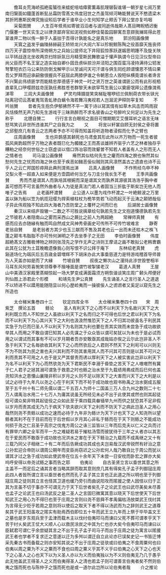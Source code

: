 <!-- { "loadSidebar": true } -->
　　儋耳炎荒海峤孤絶蛮蜑徃来蛙蛇咀啮瘴雾薫毒肌理皲裂谁堪一朝岁星七阅万里南归黧面如鐡蓬首断髭丛霜防雪髙文伟度冠世之杰虽驾倾河畴能賛说天不憗遗梁木其折罔惠斯民俾究施设矧后学者于谁卒业小生何知学止颊舌下拜公堂亦复呜咽
　　采菊图賛
　　人生百年倐焉如寄彼滔滔者与波同逝伟哉斯人髙目睥睨栖迟衡门偃蹇一世天实生之以律贪鄙弃官如泥视赀如秽佳菊盈园聊寓吾意撷我斓斑得此苍翠谁畀二物以侑一醉于人虽拙于吾得计孰能名之是真乐地
　　郭汾阳画像賛
　　天寳之盗发乎幽陵赫赫嗣王矫矫龙兴大阅六军以殄鲵鲸陈陶之役首靡天旌丧师四万天子震惊帝所深倚朔方之兵始公提师北下井陉狐惊豕跃遂衂思明踵不及旋关陜以平转战逐北坐收两京扫除妖氛日月精莹斯民舞歌溢于懽声孰谓今日见汉仪型帝曰尚父臣而不名王室之造实始自卿仆固丑虏纵掠汾并泾阳之围百蛮冯凌持满待公轫发弩擎短衣匹马公来防防倒戈解甲示以至诚问天可汗谓与俱生囘纥顾谓懐恩不情曰果吾父罗拜而迎承嗣傲很握兵不庭屈此两膝伊谁之令朝恩佥人毁短纵横竟谓长者谗言不兴繄此伟绩匪学而能精忠厚德感于神灵一时之贤万世之英谁谓匪公而有此形视栢直辈乳口吚嘤顾兹竒厐孰任弗胜苍苍群黎天未欲寜笃生我公以奠疲氓拜公遗像潸焉涕零
　　三闾大夫画像賛
　　俨灵均降摄提笑突梯耻喔咿纫兰佩制荷衣带长铗光陆离冠切云髙崔嵬驾青虬骖白螭令海若舞冯夷视若人岂淈泥尹释防寜复知
　　不吟翁賛
　　昔者先生抱负伊郁拂然不平一寓于诗以冩其情有如草木风击而鸣雨寂风恬倏然无声乃知先生游戏于三昧熟醉而不求名彼香山之号醉吟又何足以为先生之称乎
　　北牕自賛二
　　行行言言白眼视之面目可憎期期艾艾俚耳听之语言无味怒骂笑讥非世所违谁其尸之自我为之
　　又
　　将宠以轩裳自顾无封侯之骨将置之邱壑庶几有青云之志两者予亦不可得而知盖将听造物者浸假而化予之臂也
　　庄周画像賛
　　生也异鹊感其颡死也乌鸢食其形此所以齐万物而一死生者彼孤风爽韵超然乎万物之表者既巳化为髑髅之王而髙谈雄辨齐驱乎六艺之林者独存乎糟粕之经奈何世俗之士窃虚谈以借口饰冶容而效颦曽不知若人者盖有人之形而无人之情者也
　　司马温公画像賛
　　瘠然其似枯何先生之癯而四海之腴也愀然其似愁何先生之忧而四海之休也至于疾恶如雠恶佞似贼则其风凛然盖古之遗直也诗不云乎人之云亡邦国殄瘁拜此典刑潸焉出涕
　　吕真人画像賛
　　不作熊经鸟申不种交梨火枣一超直入如来便是方壶圆峤何当乞与刀圭分我长生不老
　　王季共画像賛
　　秀而杰是谓其人而孰培其根婉而深是谓其文而孰养其源彼其浩浩乎胸中者盖可想而不可言虽然外曲者与人为徒是真法门若人者固当三折肱于斯矣岂无他人而唯子之告焉
　　止老画杯渡賛
　　止公道人以墨为戏作杯渡之一叶絶鲸波之万里盖以鉢为船以笠为帆揽冠缨为捍索植柱杖为桅竿势若飞动而起灭于云涛之颠陋哉俗子异此伟观独不知此四大海者乃吾防堂之上覆杯之间而巳也
　　后湖居士画像賛
　　秦汉以来结庐毁辙一二数之不可胜说摛章绘句孰若先生之文抱道懐德孰若先生之节彼若人者隠南山之雾而采西山之蕨比之前人为两超絶
　　常禅师真賛
　　有感而应去亦随縁有触而鸣自然成文风神秀骨画史可传所不可传竹坡难言
　　静寄老翁自賛
　　是老翁者方其少也玉三献而不售及其老也云一出而未还枯木之株飞蓬之颠韦韦脂脂不亦可怜何渊明之不去坐季子之无田
　　李伯时画像賛
　　伟度超絶髙文古雅极博物之辨则张茂先之学作无声之诗则王摩诘之画不敢拟公老韩曺霸此其在公犹为土苴晚瞻遗像我心则写恨不识公拜于庵下
　　东林绍老真賛
　　虎谿道场化为刼灰后五百歳金碧増辉不下胡床办此大事埀慈道力是特游戏稽首导师普为人天盖亦如是而了大縁
　　竹坡自賛
　　叔夜之懒次山之漫持此涉世毁誉相半马耳东风何劳喜惋笑领尊拳不揩唾面是谓竹坡掣猱老汉
　　葛道人真賛
　　王屋山中美酒汉家殿里蒸糊惊起一场大梦变成满面霜须方朔恢谐谈笑庄周广颡头颅便好列仙图上添君此个形模
　　和靖先生尹公真賛
　　先生诵圣人之言行圣人之道退不以矫进不以蹂用能随隠显以何心歴崄夷而一操彼佞人之谫谫者又奚足以窥先生之所造也



　　太仓稊米集巻四十三
　　钦定四库全书
　　太仓稊米集巻四十四　　宋　周紫芝　撰论五首
　　鲧论
　　圣人有利天下之心而不以利天下为名故兴天下之大利利既立而人不知世之人虽欲以利天下之名而归之不可得也后世之君以利天下为名而不以利天下为心其兴天下之大利也汲汲然惟恐天下之人不归其功彼虽名于利民其实急于为巳而巳圣人不以利天下为名则其为利也要在责其实效而未尝急于成功故欲举其人而用之不敢自谓巳知其人必先谋之于众众皆以谓可矣犹以为未也于是必试而用之以谓试而其事有不可以岁月期者吾亦安敢亟其成哉姑亦俟之云尔此岂非圣人不急于利天下之名毎欲收其利天下之心而然欤后之人君则不然天下之利茍可以兴则无不为不防其为民之害也夫兴其利而不防其害用其人而不问其可否则是以其不可兴之利而责其不可用之人也于是又严其督责而诱以厚利天下之人被实害此岂非以利天下为名不以利天下为心而然欤尧为天下君斯民不幸溺于昏垫之苦天下之人嗷嗷然有冀于仁人君子之拯其溺可谓急于救患之时也鲧之治水至于九载绩用弗成而后巳何也盖尧知洪水之患懐山襄陵非积以岁月之乆则不足以除天下之大害而兴天下之大利是以试之必待于九年凡以尧之心在于利天下而不茍于成功故也观书称禹之治水弼成五服至于五千州十有二师先儒以谓二千五百人为师十二国盖三万人合九州之数则二十七万人谓禹治水用二十七万人为庸其说虽无所经见未必不出于此使其或然也则其起徒役可谓众矣非特其起徒役之众如此至于乘四载具畚锸举九州而供之犹恐其不足非假以岁月而责其成无乃几于病天下欤夫欲兴天下之利而不防天下之病此岂圣人之用心哉然则尧不责鲧以成功之速而必待于九年非为鲧计为天下计也天下之人知尧所以望鲧者其利不在于目前而在于后世假以岁月其心非私于鲧而在于天下则鲧之不能成功何损于尧之仁且圣乎高宗之伐鬼方周公之诛三监皆以三年而后克夫以仁义之兵而讨有罪举六卿之全军而平一方之难疑若易于摧枯汤雪而彼犹待于三年之乆者亦以其志在于爱民而不敢亟于成功故也况洪水之害在于天下鲧治之九载而不成禹继之又十有三载乃同父子相继二十有二年而后告厥成功其成也夫岂易哉汉武帝锐然有好治之意公孙宏迎合帝防以谓周公期年而变臣尚窃迟之公孙宏何人哉乃敢自比于周公而犹以谓其才过之急于成功如此使武帝在位五十余年天下未尝一日安枕而卧宏之罪亦大矣呜呼安得以帝尧试鲧之事而告之耶
　　伯夷论
　　自古圣贤立言以埀世其意之所主盖不一而足后之诵其言者当略其辞而取其意则庶几其有得矣孔子孟子列御冦庄周此四人者皆所谓立言以埀世者也然而孔子孟子其立言也正此道之所以明也至于列御冦庄周之徒则其立言也怪其卫道也缓乃旁引而曲说阳攻而隂援之使人因怪以归于正其为言虽不切于事亦不可谓无力于天下后世者矣孔子之论武王也曰武尽美矣未尽善也孟子之论武王也曰汤武反之是二圣人之言固巳微寓其意以晓天下后世使天下后世知武王之用心为不得巳也至于庄周之言则曰尧不慈舜不孝禹偏枯汤放桀武王伐纣其为言得无少贬乎若周之意则将以使后之取天下者不得以汤武而为之辞则武王之道尊矣其于武王阳虽攻之隂实有助焉西伯即位五十年而武王立九年而上祭于毕毕盖文王之墓也是岁东观兵至于孟津而载木主以伐纣伯夷叩马而谏曰父死不葬可谓孝乎天下苦于纣乆矣武王仗大义顺人心以救民涂炭之中其为仁也亦大矣今伯夷叩马而谏曰以臣弑君可谓仁乎余尝疑其言之不出于孔子孟子司马子而出于庄周之徒为寓言以隂援武王者也学者不复求迁之意遂以迁为多舛以谓迁自立此论亦巳误矣史记一书皆迁博采先秦古书而备载之则亦安知其说之不出于庄周之徒欤或曰伯夷之不食周粟何也曰伯夷以周之粟为不义之粟而不食也曰周之粟义乎其不义乎曰伯夷之心天下之心也天下之心圣人之心也天下以为义圣人亦以为义而伯夷独以为不义则伯夷无乃几于愚乎此无他盖武王得圣人之义而伯夷得圣人之清也若孟子则可谓善言伯夷者矣不然则伯夷之饿而死也与陈仲子之饿而死也是或一道尔此岂所以论伯夷者哉
　　介之推论
